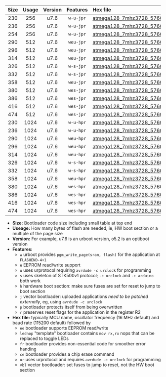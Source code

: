 |Size|Usage|Version|Features|Hex file|
|:-:|:-:|:-:|:-:|:--|
|230|256|u7.6|`w-u-jpr`|[atmega128_7mhz3728_57600bps_ur_vbl.hex](https://raw.githubusercontent.com/stefanrueger/urboot/main/atmega128_7mhz3728_57600bps_ur_vbl.hex)|
|236|256|u7.6|`w-u-jpr`|[atmega128_7mhz3728_57600bps_lednop_ur_vbl.hex](https://raw.githubusercontent.com/stefanrueger/urboot/main/atmega128_7mhz3728_57600bps_lednop_ur_vbl.hex)|
|254|256|u7.6|`w-u-jpr`|[atmega128_7mhz3728_57600bps_lednop_fr_ur_vbl.hex](https://raw.githubusercontent.com/stefanrueger/urboot/main/atmega128_7mhz3728_57600bps_lednop_fr_ur_vbl.hex)|
|290|512|u7.6|`weu-jpr`|[atmega128_7mhz3728_57600bps_ee_ur_vbl.hex](https://raw.githubusercontent.com/stefanrueger/urboot/main/atmega128_7mhz3728_57600bps_ee_ur_vbl.hex)|
|296|512|u7.6|`weu-jpr`|[atmega128_7mhz3728_57600bps_ee_lednop_ur_vbl.hex](https://raw.githubusercontent.com/stefanrueger/urboot/main/atmega128_7mhz3728_57600bps_ee_lednop_ur_vbl.hex)|
|314|512|u7.6|`weu-jpr`|[atmega128_7mhz3728_57600bps_ee_lednop_fr_ur_vbl.hex](https://raw.githubusercontent.com/stefanrueger/urboot/main/atmega128_7mhz3728_57600bps_ee_lednop_fr_ur_vbl.hex)|
|326|512|u7.6|`w-s-jpr`|[atmega128_7mhz3728_57600bps_vbl.hex](https://raw.githubusercontent.com/stefanrueger/urboot/main/atmega128_7mhz3728_57600bps_vbl.hex)|
|332|512|u7.6|`w-s-jpr`|[atmega128_7mhz3728_57600bps_lednop_vbl.hex](https://raw.githubusercontent.com/stefanrueger/urboot/main/atmega128_7mhz3728_57600bps_lednop_vbl.hex)|
|358|512|u7.6|`weu-jpr`|[atmega128_7mhz3728_57600bps_ee_lednop_fr_ce_ur_vbl.hex](https://raw.githubusercontent.com/stefanrueger/urboot/main/atmega128_7mhz3728_57600bps_ee_lednop_fr_ce_ur_vbl.hex)|
|380|512|u7.6|`wes-jpr`|[atmega128_7mhz3728_57600bps_ee_vbl.hex](https://raw.githubusercontent.com/stefanrueger/urboot/main/atmega128_7mhz3728_57600bps_ee_vbl.hex)|
|386|512|u7.6|`wes-jpr`|[atmega128_7mhz3728_57600bps_ee_lednop_vbl.hex](https://raw.githubusercontent.com/stefanrueger/urboot/main/atmega128_7mhz3728_57600bps_ee_lednop_vbl.hex)|
|416|512|u7.6|`wes-jpr`|[atmega128_7mhz3728_57600bps_ee_lednop_fr_vbl.hex](https://raw.githubusercontent.com/stefanrueger/urboot/main/atmega128_7mhz3728_57600bps_ee_lednop_fr_vbl.hex)|
|474|512|u7.6|`wes-jpr`|[atmega128_7mhz3728_57600bps_ee_lednop_fr_ce_vbl.hex](https://raw.githubusercontent.com/stefanrueger/urboot/main/atmega128_7mhz3728_57600bps_ee_lednop_fr_ce_vbl.hex)|
|230|1024|u7.6|`w-u-hpr`|[atmega128_7mhz3728_57600bps_ur.hex](https://raw.githubusercontent.com/stefanrueger/urboot/main/atmega128_7mhz3728_57600bps_ur.hex)|
|236|1024|u7.6|`w-u-hpr`|[atmega128_7mhz3728_57600bps_lednop_ur.hex](https://raw.githubusercontent.com/stefanrueger/urboot/main/atmega128_7mhz3728_57600bps_lednop_ur.hex)|
|290|1024|u7.6|`weu-hpr`|[atmega128_7mhz3728_57600bps_ee_ur.hex](https://raw.githubusercontent.com/stefanrueger/urboot/main/atmega128_7mhz3728_57600bps_ee_ur.hex)|
|296|1024|u7.6|`weu-hpr`|[atmega128_7mhz3728_57600bps_ee_lednop_ur.hex](https://raw.githubusercontent.com/stefanrueger/urboot/main/atmega128_7mhz3728_57600bps_ee_lednop_ur.hex)|
|314|1024|u7.6|`weu-hpr`|[atmega128_7mhz3728_57600bps_ee_lednop_fr_ur.hex](https://raw.githubusercontent.com/stefanrueger/urboot/main/atmega128_7mhz3728_57600bps_ee_lednop_fr_ur.hex)|
|326|1024|u7.6|`w-s-hpr`|[atmega128_7mhz3728_57600bps.hex](https://raw.githubusercontent.com/stefanrueger/urboot/main/atmega128_7mhz3728_57600bps.hex)|
|332|1024|u7.6|`w-s-hpr`|[atmega128_7mhz3728_57600bps_lednop.hex](https://raw.githubusercontent.com/stefanrueger/urboot/main/atmega128_7mhz3728_57600bps_lednop.hex)|
|358|1024|u7.6|`weu-hpr`|[atmega128_7mhz3728_57600bps_ee_lednop_fr_ce_ur.hex](https://raw.githubusercontent.com/stefanrueger/urboot/main/atmega128_7mhz3728_57600bps_ee_lednop_fr_ce_ur.hex)|
|380|1024|u7.6|`wes-hpr`|[atmega128_7mhz3728_57600bps_ee.hex](https://raw.githubusercontent.com/stefanrueger/urboot/main/atmega128_7mhz3728_57600bps_ee.hex)|
|386|1024|u7.6|`wes-hpr`|[atmega128_7mhz3728_57600bps_ee_lednop.hex](https://raw.githubusercontent.com/stefanrueger/urboot/main/atmega128_7mhz3728_57600bps_ee_lednop.hex)|
|416|1024|u7.6|`wes-hpr`|[atmega128_7mhz3728_57600bps_ee_lednop_fr.hex](https://raw.githubusercontent.com/stefanrueger/urboot/main/atmega128_7mhz3728_57600bps_ee_lednop_fr.hex)|
|474|1024|u7.6|`wes-hpr`|[atmega128_7mhz3728_57600bps_ee_lednop_fr_ce.hex](https://raw.githubusercontent.com/stefanrueger/urboot/main/atmega128_7mhz3728_57600bps_ee_lednop_fr_ce.hex)|

- **Size:** Bootloader code size including small table at top end
- **Useage:** How many bytes of flash are needed, ie, HW boot section or a multiple of the page size
- **Version:** For example, u7.6 is an urboot version, o5.2 is an optiboot version
- **Features:**
  + `w` urboot provides `pgm_write_page(sram, flash)` for the application at `FLASHEND-4+1`
  + `e` EEPROM read/write support
  + `u` uses urprotocol requiring `avrdude -c urclock` for programming
  + `s` uses skeleton of STK500v1 protocol; `-c urclock` and `-c arduino` both work
  + `h` hardware boot section: make sure fuses are set for reset to jump to boot section
  + `j` vector bootloader: uploaded applications *need to be patched externally*, eg, using `avrdude -c urclock`
  + `p` bootloader protects itself from being overwritten
  + `r` preserves reset flags for the application in the register R2
- **Hex file:** typically MCU name, oscillator frequency (16 MHz default) and baud rate (115200 default) followed by
  + `ee` bootloader supports EEPROM read/write
  + `lednop` "template" bootloader contains `mov rx,rx` nops that can be replaced to toggle LEDs
  + `fr` bootloader provides non-essential code for smoother error handing
  + `ce` bootloader provides a chip erase command
  + `ur` uses urprotocol and requires `avrdude -c urclock` for programming
  + `vbl` vector bootloader: set fuses to jump to reset, not the HW boot section
